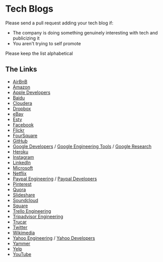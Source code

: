 Tech Blogs
==========

Please send a pull request adding your tech blog if:
- The company is doing something genuinely interesting with tech and publicizing it
- You aren't trying to self promote

Please keep the list alphabetical

The Links
---------

* [AirBnB](http://nerds.airbnb.com)
* [Amazon](https://aws.amazon.com/blogs/aws)
* [Apple Developers](https://developer.apple.com)
* [Baidu](http://usa.baidu.com/category/baidutechblog)
* [Cloudera](http://blog.cloudera.com/blog)
* [Dropbox](https://blogs.dropbox.com/tech)
* [eBay](http://www.ebaytechblog.com)
* [Esty](https://codeascraft.com)
* [Facebook](https://code.facebook.com/posts)
* [Flickr](http://code.flickr.net)
* [FourSquare](http://engineering.foursquare.com)
* [GitHub](http://githubengineering.com)
* [Google Developers](http://googledevelopers.blogspot.com) / [Google Engineering Tools](http://google-engtools.blogspot.com) /  [Google Research](http://googleresearch.blogspot.com)
* [Heroku](http://engineering.heroku.com)
* [Instagram](http://instagram-engineering.tumblr.com)
* [LinkedIn](https://engineering.linkedin.com)
* [Microsoft](http://microsoftengineering.com)
* [Netflix](http://techblog.netflix.com)
* [Paypal Engineering](https://www.paypal-engineering.com) / [Paypal Developers](https://devblog.paypal.com)
* [Pinterest](http://engineering.pinterest.com)
* [Quora](http://engineering.quora.com)
* [Slideshare](http://engineering.slideshare.net)
* [Soundcloud](https://developers.soundcloud.com/blog)
* [Square](https://corner.squareup.com)
* [Trello Engineering](https://trello.engineering)
* [Tripadvisor Engineering](http://engineering.tripadvisor.com)
* [Trucar](http://www.drivenbycode.com)
* [Twitter](https://engineering.twitter.com)
* [Wikimedia](https://blog.wikimedia.org/c/technology)
* [Yahoo Engineering](http://yahooeng.tumblr.com) / [Yahoo Developers](http://yahoodevelopers.tumblr.com)
* [Yammer](http://eng.yammer.com/blog)
* [Yelp](http://engineeringblog.yelp.com)
* [YouTube](http://youtube-eng.blogspot.com)

